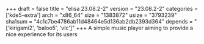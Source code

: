 +++
draft = false
title = "elisa 23.08.2-2"
version = "23.08.2-2"
categories = ['kde5-extra']
arch = "x86_64"
size = "1383872"
usize = "3793239"
sha1sum = "4c1c7be4786ab11d48464e5d136ab2db2393d364"
depends = "['kirigami2', 'baloo5', 'vlc']"
+++
A simple music player aiming to provide a nice experience for its users